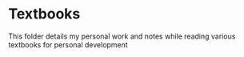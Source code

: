 # Textbooks
This folder details my personal work and notes while reading various textbooks for personal development
